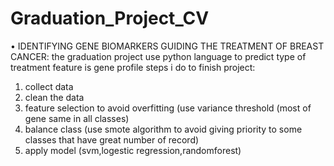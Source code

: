 # Graduation_Project_CV
•	IDENTIFYING GENE BIOMARKERS GUIDING THE TREATMENT OF BREAST CANCER:
the graduation project use python language to predict type of treatment feature is gene profile steps i do to finish project:
1.  collect data 
2. clean the data
3. feature selection to avoid overfitting (use variance threshold (most of gene same in all classes)
4. balance class (use smote algorithm to avoid giving priority  to some classes that have great number of record) 
5. apply model (svm,logestic regression,randomforest)
